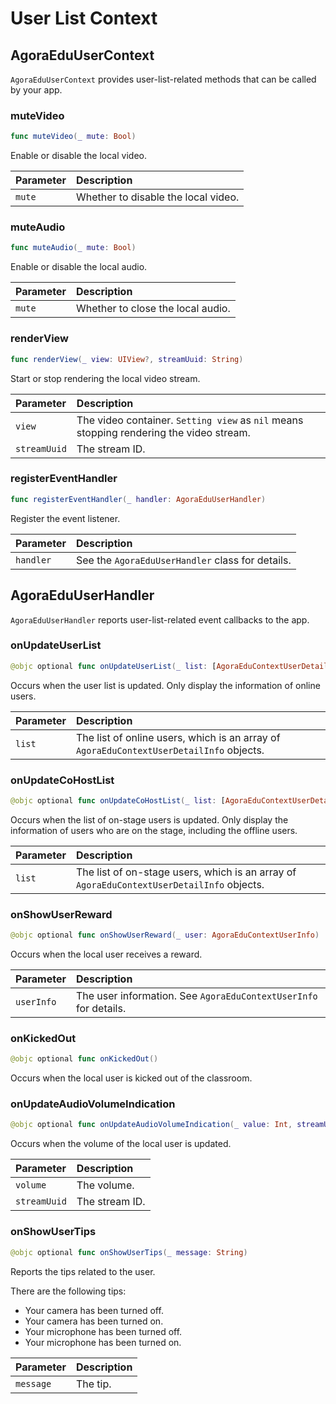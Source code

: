# User List Context

## AgoraEduUserContext

`AgoraEduUserContext` provides user-list-related methods that can be called by your app.

### muteVideo

```swift
func muteVideo(_ mute: Bool)
```

Enable or disable the local video.

| Parameter | Description |
| :----- | :----------------- |
| `mute` | Whether to disable the local video. |

### muteAudio

```swift
func muteAudio(_ mute: Bool)
```

Enable or disable the local audio.

| Parameter | Description |
| :----- | :----------------- |
| `mute` | Whether to close the local audio. |

### renderView

```swift
func renderView(_ view: UIView?, streamUuid: String)
```

Start or stop rendering the local video stream.

| Parameter | Description |
| :----------- | :----------------------------------------------- |
| `view` | The video container. `Setting view` as `nil` means stopping rendering the video stream. |
| `streamUuid` | The stream ID. |

### registerEventHandler

```swift
func registerEventHandler(_ handler: AgoraEduUserHandler)
```

Register the event listener.

| Parameter | Description |
| :-------- | :------------------------------ |
| `handler` | See the `AgoraEduUserHandler` class for details. |

## AgoraEduUserHandler

`AgoraEduUserHandler` reports user-list-related event callbacks to the app.

### onUpdateUserList

```swift
@objc optional func onUpdateUserList(_ list: [AgoraEduContextUserDetailInfo])
```

Occurs when the user list is updated. Only display the information of online users.

| Parameter | Description |
| :----- | :----------------------------------------------------------- |
| `list` | The list of online users, which is an array of `AgoraEduContextUserDetailInfo` objects. |

### onUpdateCoHostList

```swift
@objc optional func onUpdateCoHostList(_ list: [AgoraEduContextUserDetailInfo])
```

Occurs when the list of on-stage users is updated. Only display the information of users who are on the stage, including the offline users.

| Parameter | Description |
| :----- | :----------------------------------------------------------- |
| `list` | The list of on-stage users, which is an array of `AgoraEduContextUserDetailInfo` objects. |

### onShowUserReward

```swift
@objc optional func onShowUserReward(_ user: AgoraEduContextUserInfo)
```

Occurs when the local user receives a reward.

| Parameter | Description |
| :--------- | :----------------------------------------- |
| `userInfo` | The user information. See `AgoraEduContextUserInfo` for details. |

### onKickedOut

```swift
@objc optional func onKickedOut()
```

Occurs when the local user is kicked out of the classroom.

### onUpdateAudioVolumeIndication

```swift
@objc optional func onUpdateAudioVolumeIndication(_ value: Int, streamUuid: String)
```

Occurs when the volume of the local user is updated.

| Parameter | Description |
| :----------- | :------ |
| `volume` | The volume. |
| `streamUuid` | The stream ID. |

### onShowUserTips

```swift
@objc optional func onShowUserTips(_ message: String)
```

Reports the tips related to the user.

There are the following tips:

- Your camera has been turned off.
- Your camera has been turned on.
- Your microphone has been turned off.
- Your microphone has been turned on.

| Parameter | Description |
| :-------- | :--------- |
| `message` | The tip. |
